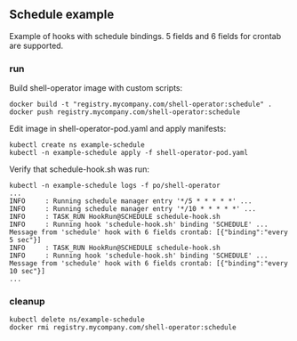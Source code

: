 ## Schedule example

Example of hooks with schedule bindings. 5 fields and 6 fields for crontab are supported.

### run

Build shell-operator image with custom scripts:

```shell
docker build -t "registry.mycompany.com/shell-operator:schedule" .
docker push registry.mycompany.com/shell-operator:schedule
```

Edit image in shell-operator-pod.yaml and apply manifests:

```shell
kubectl create ns example-schedule
kubectl -n example-schedule apply -f shell-operator-pod.yaml
```

Verify that schedule-hook.sh was run:

```text
kubectl -n example-schedule logs -f po/shell-operator
...
INFO     : Running schedule manager entry '*/5 * * * * *' ...
INFO     : Running schedule manager entry '*/10 * * * * *' ...
INFO     : TASK_RUN HookRun@SCHEDULE schedule-hook.sh
INFO     : Running hook 'schedule-hook.sh' binding 'SCHEDULE' ...
Message from 'schedule' hook with 6 fields crontab: [{"binding":"every 5 sec"}]
INFO     : TASK_RUN HookRun@SCHEDULE schedule-hook.sh
INFO     : Running hook 'schedule-hook.sh' binding 'SCHEDULE' ...
Message from 'schedule' hook with 6 fields crontab: [{"binding":"every 10 sec"}]
...
```

### cleanup

```shell
kubectl delete ns/example-schedule
docker rmi registry.mycompany.com/shell-operator:schedule
```

